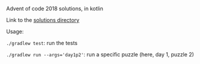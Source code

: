 Advent of code 2018 solutions, in kotlin

Link to the [solutions directory](https://github.com/cjfuller/aoc2018/tree/master/src/main/kotlin/io/cjf/aoc2018)

Usage:

`./gradlew test`: run the tests

`./gradlew run --args='day1p2'`: run a specific puzzle (here, day 1, puzzle 2)

